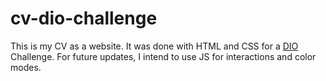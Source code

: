 # cv-dio-challenge

This is my CV as a website. It was done with HTML and CSS for a [DIO](https://www.dio.me) Challenge. For future updates, I intend to use JS for interactions and color modes.
